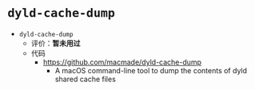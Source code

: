 # `dyld-cache-dump`

* `dyld-cache-dump`
  * 评价：**暂未用过**
  * 代码
    * https://github.com/macmade/dyld-cache-dump
      * A macOS command-line tool to dump the contents of dyld shared cache files
